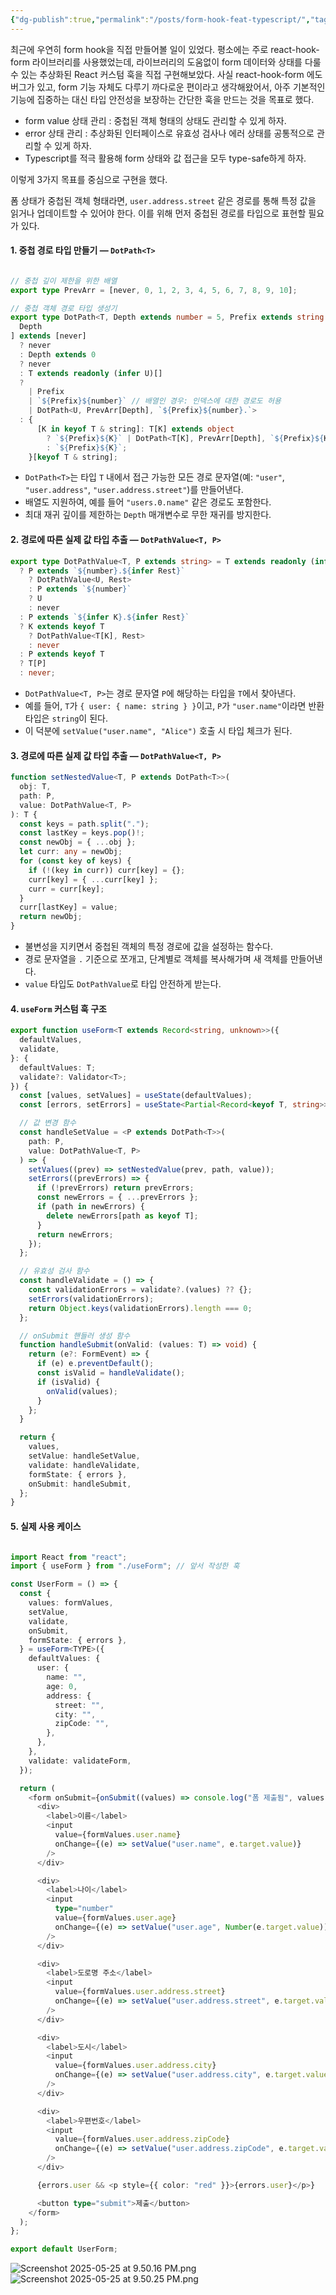 ```yaml
---
{"dg-publish":true,"permalink":"/posts/form-hook-feat-typescript/","tags":["React","type-safe"],"created":"2025-05-25","updated":"2025-05-25T20:59:00"}
---
```


최근에 우연히 form hook을 직접 만들어볼 일이 있었다. 평소에는 주로 react-hook-form 라이브러리를 사용했었는데, 라이브러리의 도움없이 form 데이터와 상태를 다룰 수 있는 추상화된 React 커스텀 훅을 직접 구현해보았다. 사실 react-hook-form 에도 버그가 있고, form 기능 자체도 다루기 까다로운 편이라고 생각해왔어서, 아주 기본적인 기능에 집중하는 대신 타입 안전성을 보장하는 간단한 훅을 만드는 것을 목표로 했다.

- form value 상태 관리 : 중첩된 객체 형태의 상태도 관리할 수 있게 하자.
- error 상태 관리 : 추상화된 인터페이스로 유효성 검사나 에러 상태를 공통적으로 관리할 수 있게 하자.
- Typescript를 적극 활용해 form 상태와 값 접근을 모두 type-safe하게 하자.

이렇게 3가지 목표를 중심으로 구현을 했다.

폼 상태가 중첩된 객체 형태라면, `user.address.street` 같은 경로를 통해 특정 값을 읽거나 업데이트할 수 있어야 한다. 이를 위해 먼저 중첩된 경로를 타입으로 표현할 필요가 있다.

#### 1. 중첩 경로 타입 만들기 — `DotPath<T>`

```ts

// 중첩 깊이 제한을 위한 배열
export type PrevArr = [never, 0, 1, 2, 3, 4, 5, 6, 7, 8, 9, 10];

// 중첩 객체 경로 타입 생성기
export type DotPath<T, Depth extends number = 5, Prefix extends string = ""> = [
  Depth
] extends [never]
  ? never
  : Depth extends 0
  ? never
  : T extends readonly (infer U)[]
  ? 
	| Prefix
    | `${Prefix}${number}` // 배열인 경우: 인덱스에 대한 경로도 허용
    | DotPath<U, PrevArr[Depth], `${Prefix}${number}.`>
  : {
      [K in keyof T & string]: T[K] extends object
        ? `${Prefix}${K}` | DotPath<T[K], PrevArr[Depth], `${Prefix}${K}.`>
        : `${Prefix}${K}`;
    }[keyof T & string];
```

- `DotPath<T>`는 타입 `T` 내에서 접근 가능한 모든 경로 문자열(예: `"user"`, `"user.address"`, `"user.address.street"`)를 만들어낸다.
- 배열도 지원하여, 예를 들어 `"users.0.name"` 같은 경로도 포함한다.
- 최대 재귀 깊이를 제한하는 `Depth` 매개변수로 무한 재귀를 방지한다.

#### 2. 경로에 따른 실제 값 타입 추출 — `DotPathValue<T, P>`

```ts
export type DotPathValue<T, P extends string> = T extends readonly (infer U)[]
  ? P extends `${number}.${infer Rest}`
    ? DotPathValue<U, Rest>
    : P extends `${number}`
    ? U
    : never
  : P extends `${infer K}.${infer Rest}`
  ? K extends keyof T
    ? DotPathValue<T[K], Rest>
    : never
  : P extends keyof T
  ? T[P]
  : never;
```

- `DotPathValue<T, P>`는 경로 문자열 `P`에 해당하는 타입을 `T`에서 찾아낸다.
- 예를 들어, `T`가 `{ user: { name: string } }`이고, `P`가 `"user.name"`이라면 반환 타입은 `string`이 된다.
- 이 덕분에 `setValue("user.name", "Alice")` 호출 시 타입 체크가 된다.

#### 3. 경로에 따른 실제 값 타입 추출 — `DotPathValue<T, P>`

```ts
function setNestedValue<T, P extends DotPath<T>>(
  obj: T,
  path: P,
  value: DotPathValue<T, P>
): T {
  const keys = path.split(".");
  const lastKey = keys.pop()!;
  const newObj = { ...obj };
  let curr: any = newObj;
  for (const key of keys) {
    if (!(key in curr)) curr[key] = {};
    curr[key] = { ...curr[key] };
    curr = curr[key];
  }
  curr[lastKey] = value;
  return newObj;
}
```

- 불변성을 지키면서 중첩된 객체의 특정 경로에 값을 설정하는 함수다.
- 경로 문자열을 `.` 기준으로 쪼개고, 단계별로 객체를 복사해가며 새 객체를 만들어낸다.
- `value` 타입도 `DotPathValue`로 타입 안전하게 받는다.

#### 4. `useForm` 커스텀 훅 구조
```ts
export function useForm<T extends Record<string, unknown>>({
  defaultValues,
  validate,
}: {
  defaultValues: T;
  validate?: Validator<T>;
}) {
  const [values, setValues] = useState(defaultValues);
  const [errors, setErrors] = useState<Partial<Record<keyof T, string>>>({});

  // 값 변경 함수
  const handleSetValue = <P extends DotPath<T>>(
    path: P,
    value: DotPathValue<T, P>
  ) => {
    setValues((prev) => setNestedValue(prev, path, value));
    setErrors((prevErrors) => {
      if (!prevErrors) return prevErrors;
      const newErrors = { ...prevErrors };
      if (path in newErrors) {
        delete newErrors[path as keyof T];
      }
      return newErrors;
    });
  };

  // 유효성 검사 함수
  const handleValidate = () => {
    const validationErrors = validate?.(values) ?? {};
    setErrors(validationErrors);
    return Object.keys(validationErrors).length === 0;
  };

  // onSubmit 핸들러 생성 함수
  function handleSubmit(onValid: (values: T) => void) {
    return (e?: FormEvent) => {
      if (e) e.preventDefault();
      const isValid = handleValidate();
      if (isValid) {
        onValid(values);
      }
    };
  }

  return {
    values,
    setValue: handleSetValue,
    validate: handleValidate,
    formState: { errors },
    onSubmit: handleSubmit,
  };
}

```

#### 5. 실제 사용 케이스
```ts

import React from "react";
import { useForm } from "./useForm"; // 앞서 작성한 훅

const UserForm = () => {
  const {
    values: formValues,
    setValue,
    validate,
    onSubmit,
    formState: { errors },
  } = useForm<TYPE>({
    defaultValues: {
      user: {
        name: "",
        age: 0,
        address: {
          street: "",
          city: "",
          zipCode: "",
        },
      },
    },
    validate: validateForm,
  });

  return (
    <form onSubmit={onSubmit((values) => console.log("폼 제출됨", values))}>
      <div>
        <label>이름</label>
        <input
          value={formValues.user.name}
          onChange={(e) => setValue("user.name", e.target.value)}
        />
      </div>

      <div>
        <label>나이</label>
        <input
          type="number"
          value={formValues.user.age}
          onChange={(e) => setValue("user.age", Number(e.target.value))}
        />
      </div>

      <div>
        <label>도로명 주소</label>
        <input
          value={formValues.user.address.street}
          onChange={(e) => setValue("user.address.street", e.target.value)}
        />
      </div>

      <div>
        <label>도시</label>
        <input
          value={formValues.user.address.city}
          onChange={(e) => setValue("user.address.city", e.target.value)}
        />
      </div>

      <div>
        <label>우편번호</label>
        <input
          value={formValues.user.address.zipCode}
          onChange={(e) => setValue("user.address.zipCode", e.target.value)}
        />
      </div>

      {errors.user && <p style={{ color: "red" }}>{errors.user}</p>}

      <button type="submit">제출</button>
    </form>
  );
};

export default UserForm;

```

![Screenshot 2025-05-25 at 9.50.16 PM.png](/img/user/Screenshot%202025-05-25%20at%209.50.16%20PM.png)
![Screenshot 2025-05-25 at 9.50.25 PM.png](/img/user/Screenshot%202025-05-25%20at%209.50.25%20PM.png)

